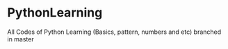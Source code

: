 # PythonLearning
All Codes of Python Learning (Basics, pattern, numbers and etc) branched in master

